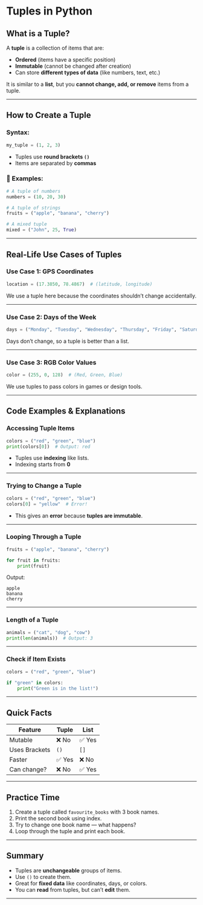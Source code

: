 
# Tuples in Python

## What is a Tuple?

A **tuple** is a collection of items that are:
- **Ordered** (items have a specific position)
- **Immutable** (cannot be changed after creation)
- Can store **different types of data** (like numbers, text, etc.)

It is similar to a **list**, but you **cannot change, add, or remove** items from a tuple.

---

## How to Create a Tuple

### Syntax:

```python
my_tuple = (1, 2, 3)
```

- Tuples use **round brackets `()`**
- Items are separated by **commas**

### 🧪 Examples:

```python
# A tuple of numbers
numbers = (10, 20, 30)

# A tuple of strings
fruits = ("apple", "banana", "cherry")

# A mixed tuple
mixed = ("John", 25, True)
```

---

## Real-Life Use Cases of Tuples

### Use Case 1: GPS Coordinates
```python
location = (17.3850, 78.4867)  # (latitude, longitude)
```

We use a tuple here because the coordinates shouldn’t change accidentally.

---

### Use Case 2: Days of the Week
```python
days = ("Monday", "Tuesday", "Wednesday", "Thursday", "Friday", "Saturday", "Sunday")
```
Days don’t change, so a tuple is better than a list.

---

### Use Case 3: RGB Color Values
```python
color = (255, 0, 128)  # (Red, Green, Blue)
```
We use tuples to pass colors in games or design tools.

---

## Code Examples & Explanations

### Accessing Tuple Items

```python
colors = ("red", "green", "blue")
print(colors[0])  # Output: red
```

- Tuples use **indexing** like lists.
- Indexing starts from **0**

---

### Trying to Change a Tuple

```python
colors = ("red", "green", "blue")
colors[0] = "yellow"  # Error!
```

- This gives an **error** because **tuples are immutable**.

---

### Looping Through a Tuple

```python
fruits = ("apple", "banana", "cherry")

for fruit in fruits:
    print(fruit)
```

Output:
```
apple
banana
cherry
```

---

### Length of a Tuple

```python
animals = ("cat", "dog", "cow")
print(len(animals))  # Output: 3
```

---

### Check if Item Exists

```python
colors = ("red", "green", "blue")

if "green" in colors:
    print("Green is in the list!")
```

---

## Quick Facts

| Feature         | Tuple           | List             |
|-----------------|------------------|------------------|
| Mutable         | ❌ No            | ✅ Yes            |
| Uses Brackets   | `()`             | `[]`             |
| Faster          | ✅ Yes           | ❌ No             |
| Can change?     | ❌ No            | ✅ Yes            |

---

## Practice Time

1. Create a tuple called `favourite_books` with 3 book names.
2. Print the second book using index.
3. Try to change one book name — what happens?
4. Loop through the tuple and print each book.

---

## Summary

- Tuples are **unchangeable** groups of items.
- Use `()` to create them.
- Great for **fixed data** like coordinates, days, or colors.
- You can **read** from tuples, but can’t **edit** them.

---

